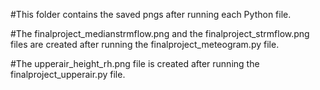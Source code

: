 #This folder contains the saved pngs after running each Python file. 

#The finalproject_medianstrmflow.png and the finalproject_strmflow.png files are created after running the finalproject_meteogram.py file. 

#The upperair_height_rh.png file is created after running the finalproject_upperair.py file.
